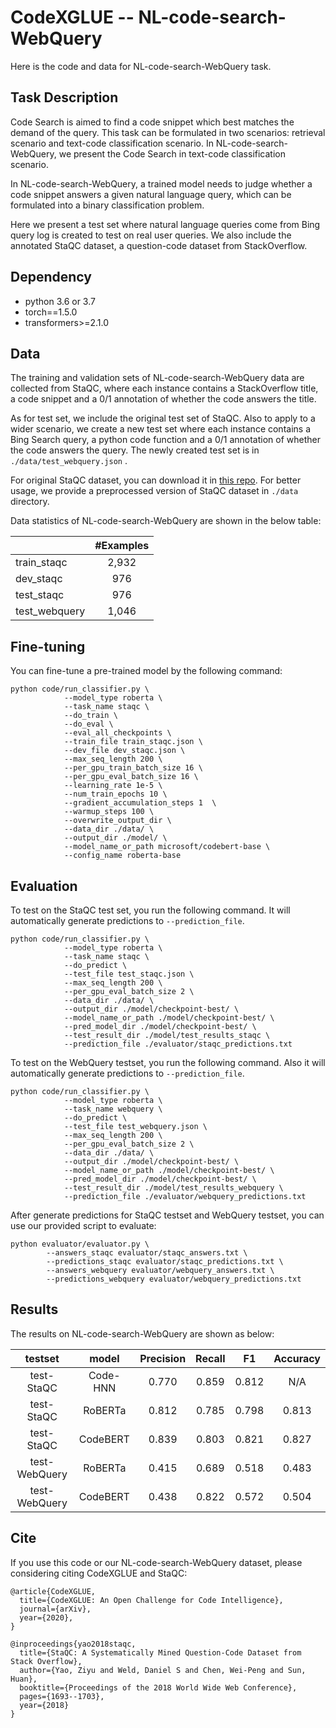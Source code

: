 # CodeXGLUE -- NL-code-search-WebQuery

Here is the code and data for NL-code-search-WebQuery task.

## Task Description

Code Search is aimed to find a code snippet which best matches the demand of the query. This task can be formulated in two scenarios: retrieval scenario and text-code classification scenario. In NL-code-search-WebQuery, we present the Code Search in text-code classification scenario.

In NL-code-search-WebQuery, a trained model needs to judge whether a code snippet answers a given natural language query, which can be formulated into a binary classification problem. 

Here we present a test set where natural language queries come from Bing query log is created to test on real user queries. We also include the annotated StaQC dataset, a question-code dataset from StackOverflow.

## Dependency

- python 3.6 or 3.7
- torch==1.5.0
- transformers>=2.1.0


## Data

The training and validation sets of NL-code-search-WebQuery data are collected from StaQC, where each instance contains a StackOverflow title, a code snippet and a 0/1 annotation of whether the code answers the title.

As for test set, we include the original test set of StaQC. Also to apply to a wider scenario, we create a new test set where each instance contains a Bing Search query, a python code function and a 0/1 annotation of whether the code answers the query. The newly created test set is in `./data/test_webquery.json` .

For original StaQC dataset, you can download it in [this repo](https://github.com/LittleYUYU/StackOverflow-Question-Code-Dataset). For better usage, we provide a preprocessed version of StaQC dataset in `./data` directory. 

Data statistics of NL-code-search-WebQuery are shown in the below table:

|               | #Examples |
| ------------- | :-------: |
| train_staqc   |   2,932   |
| dev_staqc     |    976    |
| test_staqc    |    976    |
| test_webquery |   1,046   |


## Fine-tuning

You can fine-tune a pre-trained model by the following command:

```shell
python code/run_classifier.py \
			--model_type roberta \
			--task_name staqc \
			--do_train \
			--do_eval \
			--eval_all_checkpoints \
			--train_file train_staqc.json \
			--dev_file dev_staqc.json \
			--max_seq_length 200 \
			--per_gpu_train_batch_size 16 \
			--per_gpu_eval_batch_size 16 \
			--learning_rate 1e-5 \
			--num_train_epochs 10 \
			--gradient_accumulation_steps 1  \
			--warmup_steps 100 \
			--overwrite_output_dir \
			--data_dir ./data/ \
			--output_dir ./model/ \
			--model_name_or_path microsoft/codebert-base \
			--config_name roberta-base
```

## Evaluation

To test on the StaQC test set, you run the following command. It will automatically generate predictions to `--prediction_file`.

```shell
python code/run_classifier.py \
			--model_type roberta \
			--task_name staqc \
			--do_predict \
			--test_file test_staqc.json \
			--max_seq_length 200 \
			--per_gpu_eval_batch_size 2 \
			--data_dir ./data/ \
			--output_dir ./model/checkpoint-best/ \
			--model_name_or_path ./model/checkpoint-best/ \
			--pred_model_dir ./model/checkpoint-best/ \
			--test_result_dir ./model/test_results_staqc \
			--prediction_file ./evaluator/staqc_predictions.txt			
```

To test on the WebQuery testset, you run the following command. Also it will automatically generate predictions to `--prediction_file`.

```shell
python code/run_classifier.py \
			--model_type roberta \
			--task_name webquery \
			--do_predict \
			--test_file test_webquery.json \
			--max_seq_length 200 \
			--per_gpu_eval_batch_size 2 \
			--data_dir ./data/ \
			--output_dir ./model/checkpoint-best/ \
			--model_name_or_path ./model/checkpoint-best/ \
			--pred_model_dir ./model/checkpoint-best/ \
			--test_result_dir ./model/test_results_webquery \
			--prediction_file ./evaluator/webquery_predictions.txt
```

After generate predictions for StaQC testset and WebQuery testset, you can use our provided script to evaluate:

```shell
python evaluator/evaluator.py \
		--answers_staqc evaluator/staqc_answers.txt \
		--predictions_staqc evaluator/staqc_predictions.txt \
		--answers_webquery evaluator/webquery_answers.txt \
		--predictions_webquery evaluator/webquery_predictions.txt
```

## Results

The results on NL-code-search-WebQuery are shown as below:

|    testset    |  model   | Precision | Recall |  F1   | Accuracy |
| :-----------: | :------: | :-------: | :----: | :---: | :------: |
|  test-StaQC   | Code-HNN |   0.770   | 0.859  | 0.812 |   N/A    |
|  test-StaQC   | RoBERTa  |   0.812   | 0.785  | 0.798 |  0.813   |
|  test-StaQC   | CodeBERT |   0.839   | 0.803  | 0.821 |  0.827   |
| test-WebQuery | RoBERTa  |   0.415   | 0.689  | 0.518 |  0.483   |
| test-WebQuery | CodeBERT |   0.438   | 0.822  | 0.572 |  0.504   |

## Cite

If you use this code or our NL-code-search-WebQuery dataset, please considering citing CodeXGLUE and StaQC:	

<pre><code>@article{CodeXGLUE,
  title={CodeXGLUE: An Open Challenge for Code Intelligence},
  journal={arXiv},
  year={2020},
}</code>
</pre>
<pre>
<code>@inproceedings{yao2018staqc,
  title={StaQC: A Systematically Mined Question-Code Dataset from Stack Overflow},
  author={Yao, Ziyu and Weld, Daniel S and Chen, Wei-Peng and Sun, Huan},
  booktitle={Proceedings of the 2018 World Wide Web Conference},
  pages={1693--1703},
  year={2018}
} </code>
</pre>

